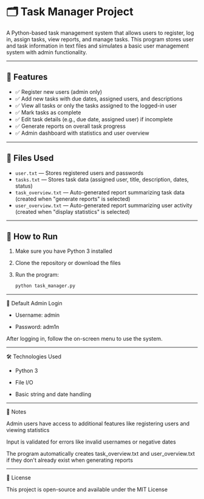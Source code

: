 # 🗂️ Task Manager Project

A Python-based task management system that allows users to register, log in, assign tasks, view reports, and manage tasks. This program stores user and task information in text files and simulates a basic user management system with admin functionality.

---

## 🚀 Features

- ✅ Register new users (admin only)  
- ✅ Add new tasks with due dates, assigned users, and descriptions  
- ✅ View all tasks or only the tasks assigned to the logged-in user  
- ✅ Mark tasks as complete  
- ✅ Edit task details (e.g., due date, assigned user) if incomplete  
- ✅ Generate reports on overall task progress  
- ✅ Admin dashboard with statistics and user overview  

---

## 📁 Files Used

- `user.txt` — Stores registered users and passwords  
- `tasks.txt` — Stores task data (assigned user, title, description, dates, status)  
- `task_overview.txt` — Auto-generated report summarizing task data (created when "generate reports" is selected)  
- `user_overview.txt` — Auto-generated report summarizing user activity (created when "display statistics" is selected)  

---

## 🔧 How to Run

1. Make sure you have Python 3 installed  
2. Clone the repository or download the files  
3. Run the program:

   ```bash
   python task_manager.py

---

🔐 Default Admin Login

- Username: admin

- Password: adm1n

After logging in, follow the on-screen menu to use the system.

---

🛠️ Technologies Used

- Python 3

- File I/O

- Basic string and date handling

---

📌 Notes

Admin users have access to additional features like registering users and viewing statistics

Input is validated for errors like invalid usernames or negative dates

The program automatically creates task_overview.txt and user_overview.txt if they don't already exist when generating reports

---

📄 License

This project is open-source and available under the MIT License
